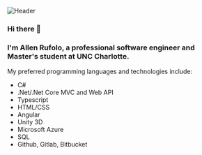 ![Header](https://sswtv2.wpengine.com/wp-content/uploads/2018/06/C-Banner-1100x200-v2.jpg "Header")

### Hi there 👋

### I'm Allen Rufolo, a professional software engineer and Master's student at UNC Charlotte.

My preferred programming languages and technologies include: 
- C#
- .Net/.Net Core MVC and Web API
- Typescript
- HTML/CSS
- Angular
- Unity 3D 
- Microsoft Azure
- SQL
- Github, Gitlab, Bitbucket

<!--
**arufolo-uncc/arufolo-uncc** is a ✨ _special_ ✨ repository because its `README.md` (this file) appears on your GitHub profile.

Here are some ideas to get you started:

- 🔭 I’m currently working on ...
- 🌱 I’m currently learning ...
- 👯 I’m looking to collaborate on ...
- 🤔 I’m looking for help with ...
- 💬 Ask me about ...
- 📫 How to reach me: ...
- 😄 Pronouns: ...
- ⚡ Fun fact: ...
-->
